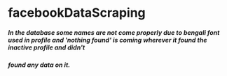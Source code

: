# facebookDataScraping

##### In the database some names are not come properly due to bengali font used in profile and 'nothing found' is coming wherever it found the inactive profile and didn't
##### found any data on it.
